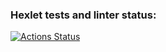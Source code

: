 ### Hexlet tests and linter status:
[![Actions Status](https://github.com/garaevans/frontend-project-44/workflows/hexlet-check/badge.svg)](https://github.com/garaevans/frontend-project-44/actions)